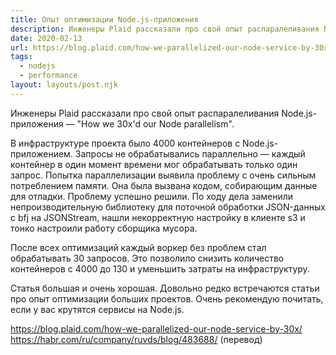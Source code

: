 ```yaml
---
title: Опыт оптимизации Node.js-приложения
description: Инженеры Plaid рассказали про свой опыт распаралеливания Node.js-приложения
date: 2020-02-13
url: https://blog.plaid.com/how-we-parallelized-our-node-service-by-30x/
tags:
  - nodejs
  - performance
layout: layouts/post.njk
---
```

Инженеры Plaid рассказали про свой опыт распаралеливания Node.js-приложения — "How we 30x'd our Node parallelism".

В инфраструктуре проекта было 4000 контейнеров с Node.js-приложением. Запросы не обрабатывались параллельно — каждый контейнер в один момент времени мог обрабатывать только один запрос. Попытка параллелизации выявила проблему с очень сильным потреблением памяти. Она была вызвана кодом, собирающим данные для отладки. Проблему успешно решили. По ходу дела заменили непроизводительную библиотеку для поточной обработки JSON-данных с bfj на JSONStream, нашли некорректную настройку в клиенте s3 и тонко настроили работу сборщика мусора.

После всех оптимизаций каждый воркер без проблем стал обрабатывать 30 запросов. Это позволило снизить количество контейнеров с 4000 до 130 и уменьшить затраты на инфраструктуру.

Статья большая и очень хорошая. Довольно редко встречаются статьи про опыт оптимизации больших проектов. Очень рекомендую почитать, если у вас крутятся сервисы на Node.js.

https://blog.plaid.com/how-we-parallelized-our-node-service-by-30x/
https://habr.com/ru/company/ruvds/blog/483688/ (перевод)
